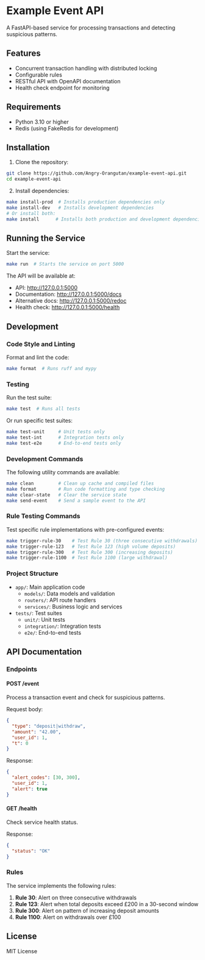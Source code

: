 # Example Event API

A FastAPI-based service for processing transactions and detecting suspicious patterns.

## Features

- Concurrent transaction handling with distributed locking
- Configurable rules
- RESTful API with OpenAPI documentation
- Health check endpoint for monitoring

## Requirements

- Python 3.10 or higher
- Redis (using FakeRedis for development)

## Installation

1. Clone the repository:
```bash
git clone https://github.com/Angry-Orangutan/example-event-api.git
cd example-event-api
```

2. Install dependencies:
```bash
make install-prod  # Installs production dependencies only
make install-dev   # Installs development dependencies
# Or install both:
make install      # Installs both production and development dependencies
```

## Running the Service

Start the service:
```bash
make run  # Starts the service on port 5000
```

The API will be available at:
- API: http://127.0.0.1:5000
- Documentation: http://127.0.0.1:5000/docs
- Alternative docs: http://127.0.0.1:5000/redoc
- Health check: http://127.0.0.1:5000/health

## Development

### Code Style and Linting

Format and lint the code:
```bash
make format  # Runs ruff and mypy
```

### Testing

Run the test suite:
```bash
make test  # Runs all tests
```

Or run specific test suites:
```bash
make test-unit     # Unit tests only
make test-int      # Integration tests only
make test-e2e      # End-to-end tests only
```

### Development Commands

The following utility commands are available:

```bash
make clean         # Clean up cache and compiled files
make format        # Run code formatting and type checking
make clear-state   # Clear the service state
make send-event    # Send a sample event to the API
```

### Rule Testing Commands

Test specific rule implementations with pre-configured events:

```bash
make trigger-rule-30    # Test Rule 30 (three consecutive withdrawals)
make trigger-rule-123   # Test Rule 123 (high volume deposits)
make trigger-rule-300   # Test Rule 300 (increasing deposits)
make trigger-rule-1100  # Test Rule 1100 (large withdrawal)
```

### Project Structure

- `app/`: Main application code
  - `models/`: Data models and validation
  - `routers/`: API route handlers
  - `services/`: Business logic and services
- `tests/`: Test suites
  - `unit/`: Unit tests
  - `integration/`: Integration tests
  - `e2e/`: End-to-end tests

## API Documentation

### Endpoints

#### POST /event
Process a transaction event and check for suspicious patterns.

Request body:
```json
{
  "type": "deposit|withdraw",
  "amount": "42.00",
  "user_id": 1,
  "t": 0
}
```

Response:
```json
{
  "alert_codes": [30, 300],
  "user_id": 1,
  "alert": true
}
```

#### GET /health
Check service health status.

Response:
```json
{
  "status": "OK"
}
```

### Rules

The service implements the following rules:

1. **Rule 30**: Alert on three consecutive withdrawals
2. **Rule 123**: Alert when total deposits exceed £200 in a 30-second window
3. **Rule 300**: Alert on pattern of increasing deposit amounts
4. **Rule 1100**: Alert on withdrawals over £100

## License

MIT License
